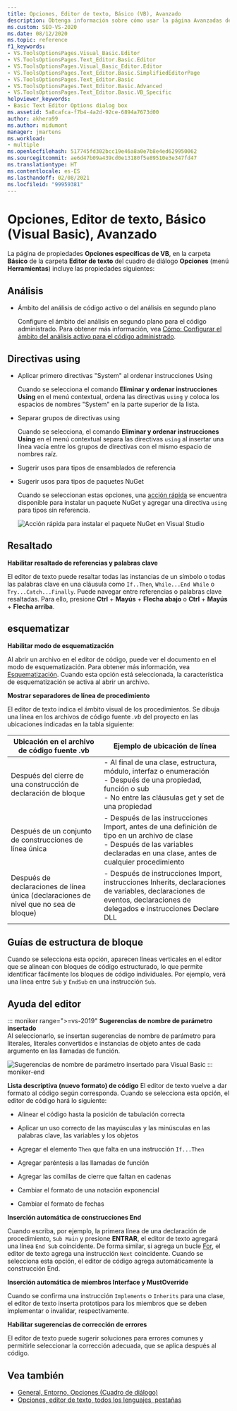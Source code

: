 ```yaml
---
title: Opciones, Editor de texto, Básico (VB), Avanzado
description: Obtenga información sobre cómo usar la página Avanzadas de la sección Basic para cambiar la configuración predeterminada de las propiedades Análisis, Directivas de importación y Resaltado.
ms.custom: SEO-VS-2020
ms.date: 08/12/2020
ms.topic: reference
f1_keywords:
- VS.ToolsOptionsPages.Visual_Basic.Editor
- VS.ToolsOptionsPages.Text_Editor.Basic.Editor
- VS.ToolsOptionsPages.Visual_Basic_Editor.Editor
- VS.ToolsOptionsPages.Text_Editor.Basic.SimplifiedEditorPage
- VS.ToolsOptionsPages.Text_Editor.Basic
- VS.ToolsOptionsPages.Text_Editor.Basic.Advanced
- VS.ToolsOptionsPages.Text_Editor.Basic.VB_Specific
helpviewer_keywords:
- Basic Text Editor Options dialog box
ms.assetid: 5a8cafca-f7b4-4a2d-92ce-6894a7673d00
author: akhera99
ms.author: midumont
manager: jmartens
ms.workload:
- multiple
ms.openlocfilehash: 517745fd302bcc19e46a8a0e7b8e4ed629950062
ms.sourcegitcommit: ae6d47b09a439cd0e13180f5e89510e3e347fd47
ms.translationtype: HT
ms.contentlocale: es-ES
ms.lasthandoff: 02/08/2021
ms.locfileid: "99959381"
---
```

# <a name="options-text-editor-basic-visual-basic-advanced"></a>Opciones, Editor de texto, Básico (Visual Basic), Avanzado
La página de propiedades **Opciones específicas de VB**, en la carpeta **Básico** de la carpeta **Editor de texto** del cuadro de diálogo **Opciones** (menú **Herramientas**) incluye las propiedades siguientes:

## <a name="analysis"></a>Análisis

- Ámbito del análisis de código activo o del análisis en segundo plano

   Configure el ámbito del análisis en segundo plano para el código administrado. Para obtener más información, vea [Cómo: Configurar el ámbito del análisis activo para el código administrado](../../code-quality/configure-live-code-analysis-scope-managed-code.md).

## <a name="using-directives"></a>Directivas using

- Aplicar primero directivas "System" al ordenar instrucciones Using

   Cuando se selecciona el comando **Eliminar y ordenar instrucciones Using** en el menú contextual, ordena las directivas `using` y coloca los espacios de nombres "System" en la parte superior de la lista.

- Separar grupos de directivas using

   Cuando se selecciona, el comando **Eliminar y ordenar instrucciones Using** en el menú contextual separa las directivas `using` al insertar una línea vacía entre los grupos de directivas con el mismo espacio de nombres raíz.

- Sugerir usos para tipos de ensamblados de referencia
- Sugerir usos para tipos de paquetes NuGet

   Cuando se seleccionan estas opciones, una [acción rápida](../quick-actions.md) se encuentra disponible para instalar un paquete NuGet y agregar una directiva `using` para tipos sin referencia.

   ![Acción rápida para instalar el paquete NuGet en Visual Studio](media/nuget-lightbulb.png)

## <a name="highlighting"></a>Resaltado

 **Habilitar resaltado de referencias y palabras clave**

El editor de texto puede resaltar todas las instancias de un símbolo o todas las palabras clave en una cláusula como `If..Then`, `While...End While` o `Try...Catch...Finally`. Puede navegar entre referencias o palabras clave resaltadas. Para ello, presione **Ctrl** + **Mayús** + **Flecha abajo** o **Ctrl** + **Mayús** + **Flecha arriba**.

## <a name="outlining"></a>esquematizar

**Habilitar modo de esquematización**

Al abrir un archivo en el editor de código, puede ver el documento en el modo de esquematización. Para obtener más información, vea [Esquematización](../../ide/outlining.md). Cuando esta opción está seleccionada, la característica de esquematización se activa al abrir un archivo.

**Mostrar separadores de línea de procedimiento**

El editor de texto indica el ámbito visual de los procedimientos. Se dibuja una línea en los archivos de código fuente *.vb* del proyecto en las ubicaciones indicadas en la tabla siguiente:

|Ubicación en el archivo de código fuente .vb|Ejemplo de ubicación de línea|
|---------------------------------|------------------------------|
|Después del cierre de una construcción de declaración de bloque|- Al final de una clase, estructura, módulo, interfaz o enumeración<br />- Después de una propiedad, función o sub<br />- No entre las cláusulas get y set de una propiedad|
|Después de un conjunto de construcciones de línea única|- Después de las instrucciones Import, antes de una definición de tipo en un archivo de clase<br />- Después de las variables declaradas en una clase, antes de cualquier procedimiento|
|Después de declaraciones de línea única (declaraciones de nivel que no sea de bloque)|- Después de instrucciones Import, instrucciones Inherits, declaraciones de variables, declaraciones de eventos, declaraciones de delegados e instrucciones Declare DLL|

## <a name="block-structure-guides"></a>Guías de estructura de bloque

Cuando se selecciona esta opción, aparecen líneas verticales en el editor que se alinean con bloques de código estructurado, lo que permite identificar fácilmente los bloques de código individuales. Por ejemplo, verá una línea entre `Sub` y `EndSub` en una instrucción `Sub`.

## <a name="editor-help"></a>Ayuda del editor

::: moniker range=">=vs-2019"
**Sugerencias de nombre de parámetro insertado**    
Al seleccionarlo, se insertan sugerencias de nombre de parámetro para literales, literales convertidos e instancias de objeto antes de cada argumento en las llamadas de función.  

![Sugerencias de nombre de parámetro insertado para Visual Basic](media/inline-parameter-name-hints-visualbasic.png)
::: moniker-end

**Lista descriptiva (nuevo formato) de código** El editor de texto vuelve a dar formato al código según corresponda. Cuando se selecciona esta opción, el editor de código hará lo siguiente:

- Alinear el código hasta la posición de tabulación correcta

- Aplicar un uso correcto de las mayúsculas y las minúsculas en las palabras clave, las variables y los objetos

- Agregar el elemento `Then` que falta en una instrucción `If...Then`

- Agregar paréntesis a las llamadas de función

- Agregar las comillas de cierre que faltan en cadenas

- Cambiar el formato de una notación exponencial

- Cambiar el formato de fechas

**Inserción automática de construcciones End**

Cuando escriba, por ejemplo, la primera línea de una declaración de procedimiento, `Sub Main` y presione **ENTRAR**, el editor de texto agregará una línea `End Sub` coincidente. De forma similar, si agrega un bucle [For](/dotnet/visual-basic/language-reference/statements/for-next-statement), el editor de texto agrega una instrucción `Next` coincidente. Cuando se selecciona esta opción, el editor de código agrega automáticamente la construcción End.

**Inserción automática de miembros Interface y MustOverride**

Cuando se confirma una instrucción `Implements` o `Inherits` para una clase, el editor de texto inserta prototipos para los miembros que se deben implementar o invalidar, respectivamente.

**Habilitar sugerencias de corrección de errores**

El editor de texto puede sugerir soluciones para errores comunes y permitirle seleccionar la corrección adecuada, que se aplica después al código.

## <a name="see-also"></a>Vea también

- [General, Entorno, Opciones (Cuadro de diálogo)](../../ide/reference/general-environment-options-dialog-box.md)
- [Opciones, editor de texto, todos los lenguajes, pestañas](../../ide/reference/options-text-editor-all-languages-tabs.md)
